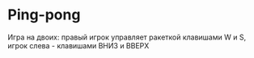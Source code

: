 # Ping-pong
Игра на двоих: правый игрок управляет ракеткой клавишами W и S, игрок слева - клавишами ВНИЗ и ВВЕРХ
